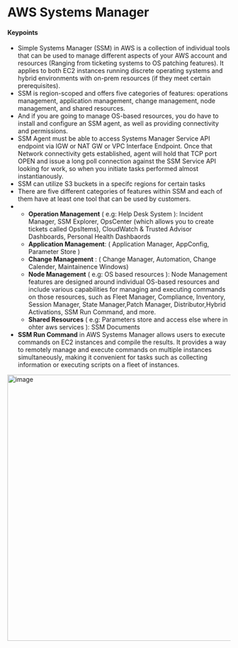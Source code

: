 # AWS Systems Manager

#### Keypoints
- Simple Systems Manager (SSM) in AWS is a collection of individual tools that can be used to manage different aspects of your AWS account and resources (Ranging from ticketing systems to OS patching features). It applies to both EC2 instances running discrete operating systems and hybrid environments with on-prem resources (if they meet certain prerequisites).
- SSM is region-scoped and offers five categories of features: operations management, application management, change management, node management, and shared resources.
- And if you are going to manage OS-based resources, you do have to install and configure an SSM agent, as well as providing connectivity and permissions.
- SSM Agent must be able to access Systems Manager Service API endpoint via IGW or NAT GW or VPC Interface Endpoint. Once that Network connectivity gets established, agent will hold that TCP port OPEN and issue a long poll connection against the SSM Service API looking for work, so when you initiate tasks performed almost instantianously.
- SSM can utilize S3 buckets in a specifc regions for certain tasks
- There are five different categories of features within SSM and each of them have at least one tool that can be used by customers.
-   - **Operation Management** ( e.g: Help Desk System ): Incident Manager, SSM Explorer, OpsCenter (which allows you to create tickets called OpsItems), CloudWatch & Trusted Advisor Dashboards, Personal Health Dashbaords
    - **Application Management**: ( Application Manager, AppConfig, Parameter Store )
    - **Change Management** : ( Change Manager, Automation, Change Calender, Maintainence Windows)
    - **Node Management** ( e.g: OS based resources ): Node Management features are designed around individual OS-based resources and include various capabilities for managing and executing commands on those resources, such as Fleet Manager, Compliance, Inventory, Session Manager, State Manager,Patch Manager, Distributor,Hybrid Activations, SSM Run Command, and more.
    - **Shared Resources** ( e.g: Parameters store and access else where in ohter aws services ): SSM Documents
- **SSM Run Command** in AWS Systems Manager allows users to execute commands on EC2 instances and compile the results. It provides a way to remotely manage and execute commands on multiple instances simultaneously, making it convenient for tasks such as collecting information or executing scripts on a fleet of instances.
 
<img width="600" alt="image" src="https://github.com/cskarthik22/Notes/assets/38231831/b9331f30-64be-4e3c-8a73-c191a1c47d27">



